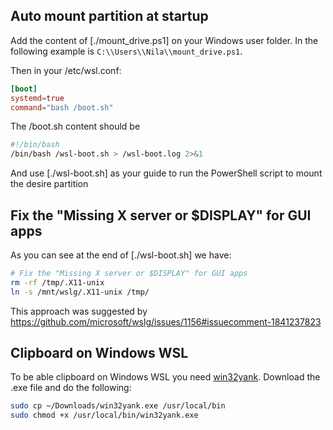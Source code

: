 
## Auto mount partition at startup
Add the content of [./mount_drive.ps1] on your Windows user folder. In the following example is
`C:\\Users\\Nila\\mount_drive.ps1`.

Then in your /etc/wsl.conf:

```conf
[boot]
systemd=true
command="bash /boot.sh"
```

The /boot.sh content should be
```sh
#!/bin/bash
/bin/bash /wsl-boot.sh > /wsl-boot.log 2>&1
```

And use [./wsl-boot.sh] as your guide to run the PowerShell script to mount the desire partition

## Fix the "Missing X server or $DISPLAY" for GUI apps
As you can see at the end of [./wsl-boot.sh] we have:

```sh
# Fix the "Missing X server or $DISPLAY" for GUI apps
rm -rf /tmp/.X11-unix
ln -s /mnt/wslg/.X11-unix /tmp/
```

This approach was suggested by <https://github.com/microsoft/wslg/issues/1156#issuecomment-1841237823>

## Clipboard on Windows WSL

To be able clipboard on Windows WSL you need [win32yank](https://github.com/equalsraf/win32yank). Download the
.exe file and do the following:

```sh
sudo cp ~/Downloads/win32yank.exe /usr/local/bin
sudo chmod +x /usr/local/bin/win32yank.exe
```

